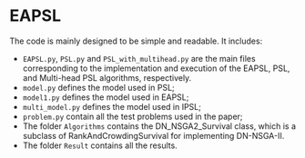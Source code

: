 # EAPSL

The code is mainly designed to be simple and readable. It includes:
* `EAPSL.py`, `PSL.py` and `PSL_with_multihead.py` are the main files corresponding to the implementation and execution of the EAPSL, PSL, and Multi-head PSL algorithms, respectively.
* `model.py` defines the model used in PSL;
* `model1.py` defines the model used in EAPSL;
* `multi_model.py` defines the model used in IPSL;
* `problem.py` contain all the test problems used in the paper;
* The folder `Algorithms` contains the DN_NSGA2_Survival class, which is a subclass of RankAndCrowdingSurvival for implementing DN-NSGA-II.
* The folder `Result` contains all the results.
